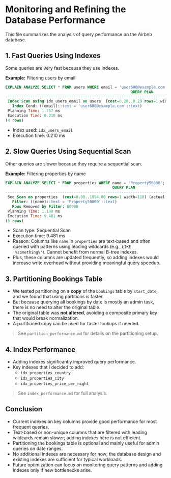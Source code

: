 # Monitoring and Refining the Database Performance

This file summarizes the analysis of query performance on the Airbnb database.

## 1. Fast Queries Using Indexes

Some queries are very fast because they use indexes.  

**Example:** Filtering users by email

```sql
EXPLAIN ANALYZE SELECT * FROM users WHERE email = 'user600@example.com'; 
                                                       QUERY PLAN
------------------------------------------------------------------------------------------------------------------------
 Index Scan using idx_users_email on users  (cost=0.28..8.29 rows=1 width=83) (actual time=0.052..0.053 rows=1 loops=1)
   Index Cond: ((email)::text = 'user600@example.com'::text)
 Planning Time: 1.757 ms
 Execution Time: 0.210 ms
(4 rows)
```

- Index used: `idx_users_email`  
- Execution time: 0.210 ms  


## 2. Slow Queries Using Sequential Scan

Other queries are slower because they require a sequential scan.  

**Example:** Filtering properties by name

```sql
EXPLAIN ANALYZE SELECT * FROM properties WHERE name = 'Property50000';        
                                               QUERY PLAN
---------------------------------------------------------------------------------------------------------
 Seq Scan on properties  (cost=0.00..1894.00 rows=1 width=118) (actual time=9.458..9.459 rows=0 loops=1)
   Filter: ((name)::text = 'Property50000'::text)
   Rows Removed by Filter: 60000
 Planning Time: 1.180 ms
 Execution Time: 9.481 ms
(5 rows)
```

- Scan type: Sequential Scan  
- Execution time: 9.481 ms  
- Reason: Columns like `name` in `properties` are text-based and often queried with patterns using leading wildcards (e.g., `LIKE '%something%'`). Cannot benefit from normal B-tree indexes. 
- Plus, these columns are updated frequently, so adding indexes would increase write overhead without providing meaningful query speedup.



## 3. Partitioning Bookings Table

- We tested partitioning on a **copy** of the `bookings` table by `start_date`, and we found that using partitions is faster.  
- But because querying all bookings by date is mostly an admin task, there is no need to alter the original table.  
- The original table was **not altered**, avoiding a composite primary key that would break normalization.  
- A partitioned copy can be used for faster lookups if needed.  

> See `partition_performance.md` for details on the partitioning setup.


## 4. Index Performance

- Adding indexes significantly improved query performance.  
- Key indexes that I decided to add:  
  - `idx_properties_country`  
  - `idx_properties_city`  
  - `idx_properties_price_per_night`  

> See `index_performance.md` for full analysis.


## Conclusion

- Current indexes on key columns provide good performance for most frequent queries.  
- Text-based or non-unique columns that are filtered with leading wildcards remain slower; adding indexes here is not efficient.  
- Partitioning the bookings table is optional and mainly useful for admin queries on date ranges.  
- No additional indexes are necessary for now; the database design and existing indexes are sufficient for typical workloads.  
- Future optimization can focus on monitoring query patterns and adding indexes only if new bottlenecks arise.